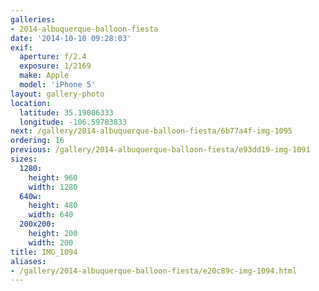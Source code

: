 ```yaml
---
galleries:
- 2014-albuquerque-balloon-fiesta
date: '2014-10-10 09:28:03'
exif:
  aperture: f/2.4
  exposure: 1/2169
  make: Apple
  model: 'iPhone 5'
layout: gallery-photo
location:
  latitude: 35.19006333
  longitude: -106.59783833
next: /gallery/2014-albuquerque-balloon-fiesta/6b77a4f-img-1095
ordering: 16
previous: /gallery/2014-albuquerque-balloon-fiesta/e93dd19-img-1091
sizes:
  1280:
    height: 960
    width: 1280
  640w:
    height: 480
    width: 640
  200x200:
    height: 200
    width: 200
title: IMG_1094
aliases:
- /gallery/2014-albuquerque-balloon-fiesta/e20c89c-img-1094.html
---
```

